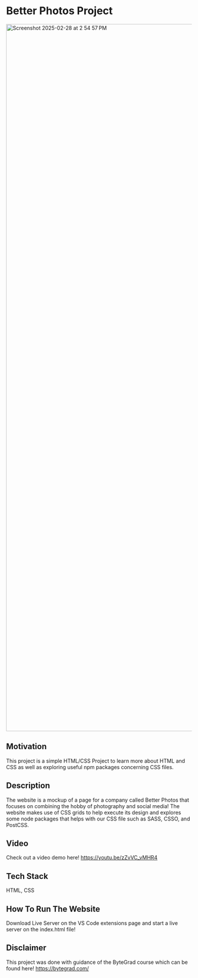 # Better Photos Project

<img width="1918" alt="Screenshot 2025-02-28 at 2 54 57 PM" src="https://github.com/user-attachments/assets/812a6876-d330-4d2d-a562-cd2aa667d06d" />

## Motivation

This project is a simple HTML/CSS Project to learn more about HTML and CSS as well as exploring useful npm packages concerning CSS files.

## Description

The website is a mockup of a page for a company called Better Photos that focuses on combining the hobby of photography and social media! The website makes use of CSS grids to help execute its design and explores some node packages that helps with our CSS file such as SASS, CSSO, and PostCSS.

## Video

Check out a video demo here! https://youtu.be/zZvVC_vMHR4

## Tech Stack

HTML, CSS

## How To Run The Website

Download Live Server on the VS Code extensions page and start a live server on the index.html file!

## Disclaimer

This project was done with guidance of the ByteGrad course which can be found here! https://bytegrad.com/
